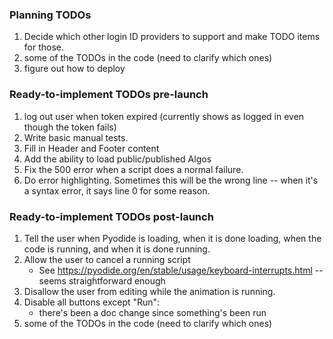 ### Planning TODOs
1. Decide which other login ID providers to support and make TODO items for those.
4. some of the TODOs in the code (need to clarify which ones)
5. figure out how to deploy

### Ready-to-implement TODOs pre-launch

1. log out user when token expired (currently shows as logged in even though the token fails)
2. Write basic manual tests.
3. Fill in Header and Footer content
4. Add the ability to load public/published Algos
5. Fix the 500 error when a script does a normal failure.
6. Do error highlighting. Sometimes this will be the wrong line -- when it's a syntax error, it says line 0 for some reason.

### Ready-to-implement TODOs post-launch
1. Tell the user when Pyodide is loading, when it is done loading, when the code is running, and when it is done running.
2. Allow the user to cancel a running script
   * See https://pyodide.org/en/stable/usage/keyboard-interrupts.html -- seems straightforward enough
3. Disallow the user from editing while the animation is running.
4. Disable all buttons except "Run":
   * there's been a doc change since something's been run
5. some of the TODOs in the code (need to clarify which ones)
